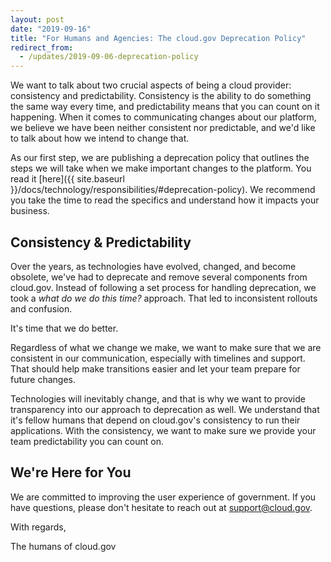 ```yaml
---
layout: post
date: "2019-09-16"
title: "For Humans and Agencies: The cloud.gov Deprecation Policy" 
redirect_from:
  - /updates/2019-09-06-deprecation-policy
---
```


We want to talk about two crucial aspects of being a cloud provider: consistency and predictability. Consistency is the ability to do something the same way every time, and predictability means that you can count on it happening. When it comes to communicating changes about our platform, we believe we have been neither consistent nor predictable, and we'd like to talk about how we intend to change that.


As our first step, we are publishing a deprecation policy that outlines the steps we will take when we make important changes to the platform. You read it [here]({{ site.baseurl }}/docs/technology/responsibilities/#deprecation-policy). We recommend you take the time to read the specifics and understand how it impacts your business.

## Consistency & Predictability

Over the years, as technologies have evolved, changed, and become obsolete, we've had to deprecate and remove several components from cloud.gov. Instead of following a set process for handling deprecation, we took a _what do we do this time?_ approach. That led to inconsistent rollouts and confusion.

It's time that we do better.

Regardless of what we change we make, we want to make sure that we are consistent in our communication, especially with timelines and support. That should help make transitions easier and let your team prepare for future changes. 

Technologies will inevitably change, and that is why we want to provide transparency into our approach to deprecation as well. We understand that it's fellow humans that depend on cloud.gov's consistency to run their applications. With the consistency, we want to make sure we provide your team predictability you can count on.

## We're Here for You

We are committed to improving the user experience of government. If you have questions, please don't hesitate to reach out at [support@cloud.gov](mailto:support@cloud.gov). 

With regards,

The humans of cloud.gov
